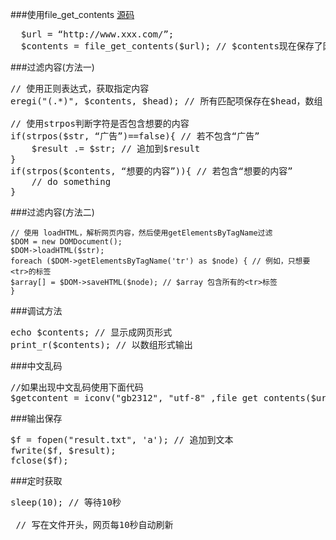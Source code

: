 ###使用file_get_contents [源码](https://gist.github.com/g2384/10582934)
<pre>
  $url = “http://www.xxx.com/”; 
  $contents = file_get_contents($url); // $contents现在保存了网页源码
</pre>
###过滤内容(方法一)
<pre>
// 使用正则表达式，获取指定内容
eregi("<head>(.*)</ head>", $contents, $head); // 所有匹配项保存在$head，数组

// 使用strpos判断字符是否包含想要的内容
if(strpos($str, “广告”)==false){ // 若不包含“广告”
 	$result .= $str; // 追加到$result
}
if(strpos($contents, “想要的内容”)){ // 若包含“想要的内容”
	// do something
}
</pre>
###过滤内容(方法二)

	// 使用 loadHTML，解析网页内容，然后使用getElementsByTagName过滤
	$DOM = new DOMDocument();
	$DOM->loadHTML($str);
	foreach ($DOM->getElementsByTagName('tr') as $node) { // 例如，只想要<tr>的标签
	$array[] = $DOM->saveHTML($node); // $array 包含所有的<tr>标签
	}


###调试方法
<pre>
echo $contents; // 显示成网页形式
print_r($contents); // 以数组形式输出
</pre>
###中文乱码
<pre>
//如果出现中文乱码使用下面代码
$getcontent = iconv("gb2312", "utf-8" ,file_get_contents($url));  
</pre>
###输出保存
<pre>
$f = fopen("result.txt", 'a'); // 追加到文本
fwrite($f, $result);
fclose($f);
</pre>
###定时获取
<pre>
sleep(10); // 等待10秒

<meta http-equiv="refresh" content="10"> // 写在文件开头，网页每10秒自动刷新
<?
$i   = file_get_contents("count"); // 使用count文本文件，记录执行到第几个
// do something
file_put_contents("count", ++$i); // 保存count
?>
</pre>

